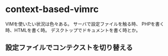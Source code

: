 # context-based-vimrc


VIMを使いたい状況は色々ある。
サーバで設定ファイルを触る時、
PHPを書く時、HTMLを書く時。
デスクトップでドキュメントを書く時とか。

## 設定ファイルでコンテクストを切り替える

